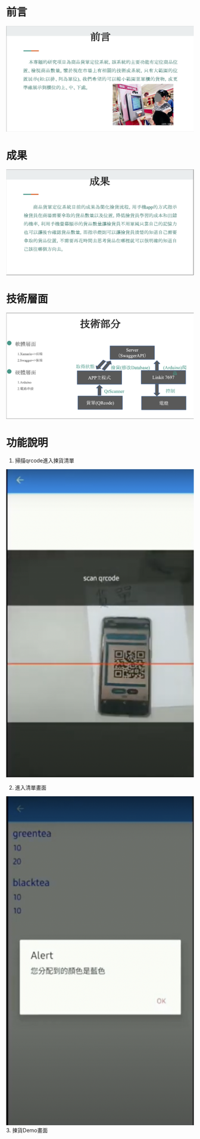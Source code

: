 # 前言
![image](./img/1.png)
# 成果
![image](./img/2.png)
# 技術層面
![image](./img/3.png)
# 功能說明
1. 掃描qrcode進入揀貨清單

![image](./img/4.png)

2. 進入清單畫面

![image](./img/5.png)
3. 揀貨Demo畫面
